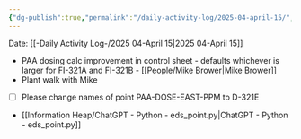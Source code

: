 ```yaml
---
{"dg-publish":true,"permalink":"/daily-activity-log/2025-04-april-15/","noteIcon":"","created":"2025-04-15T13:51:48.398-05:00"}
---
```


Date: [[-Daily Activity Log-/2025 04-April 15\|2025 04-April 15]]

- PAA dosing calc improvement in control sheet - defaults whichever is larger for FI-321A and FI-321B - [[People/Mike Brower\|Mike Brower]]
- Plant walk with Mike
- [ ] Please change names of point PAA-DOSE-EAST-PPM to D-321E
- [[Information Heap/ChatGPT - Python - eds_point.py\|ChatGPT - Python - eds_point.py]]